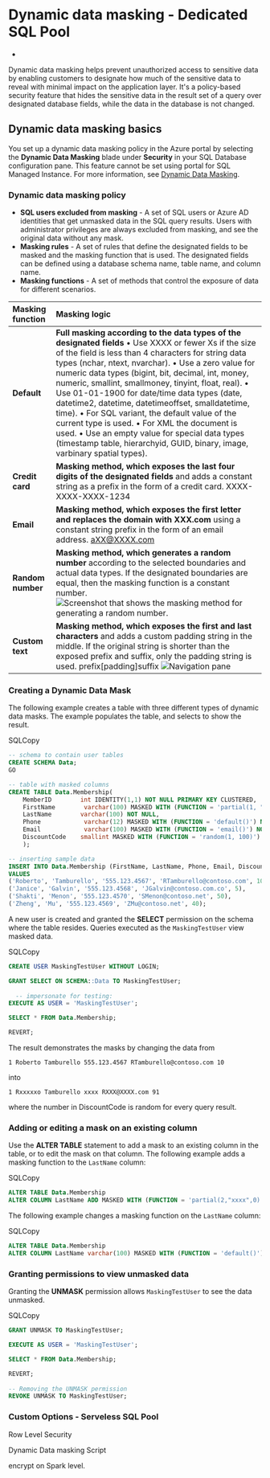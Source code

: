 # Dynamic data masking - Dedicated SQL Pool

- 

Dynamic data masking helps prevent unauthorized access to sensitive data by enabling customers to designate how much of the sensitive data to reveal with minimal impact on the application layer. It's a policy-based security feature that hides the sensitive data in the result set of a query over designated database fields, while the data in the database is not changed.



## Dynamic data masking basics

You set up a dynamic data masking policy in the Azure portal by selecting the **Dynamic Data Masking** blade under **Security** in your SQL Database configuration pane. This feature cannot be set using portal for SQL Managed Instance. For more information, see [Dynamic Data Masking](https://learn.microsoft.com/en-us/sql/relational-databases/security/dynamic-data-masking).

### Dynamic data masking policy

- **SQL users excluded from masking** - A set of SQL users or Azure AD identities that get unmasked data in the SQL query results. Users with administrator privileges are always excluded from masking, and see the original data without any mask.
- **Masking rules** - A set of rules that define the designated fields to be masked and the masking function that is used. The designated fields can be defined using a database schema name, table name, and column name.
- **Masking functions** - A set of methods that control the exposure of data for different scenarios.

| Masking function  | Masking logic                                                |
| :---------------- | :----------------------------------------------------------- |
| **Default**       | **Full masking according to the data types of the designated fields**  • Use XXXX or fewer Xs if the size of the field is less than 4 characters for string data types (nchar, ntext, nvarchar). • Use a zero value for numeric data types (bigint, bit, decimal, int, money, numeric, smallint, smallmoney, tinyint, float, real). • Use 01-01-1900 for date/time data types (date, datetime2, datetime, datetimeoffset, smalldatetime, time). • For SQL variant, the default value of the current type is used. • For XML the document <masked/> is used. • Use an empty value for special data types (timestamp table, hierarchyid, GUID, binary, image, varbinary spatial types). |
| **Credit card**   | **Masking method, which exposes the last four digits of the designated fields** and adds a constant string as a prefix in the form of a credit card.  XXXX-XXXX-XXXX-1234 |
| **Email**         | **Masking method, which exposes the first letter and replaces the domain with XXX.com** using a constant string prefix in the form of an email address.  aXX@XXXX.com |
| **Random number** | **Masking method, which generates a random number** according to the selected boundaries and actual data types. If the designated boundaries are equal, then the masking function is a constant number.  ![Screenshot that shows the masking method for generating a random number.](https://learn.microsoft.com/en-us/azure/azure-sql/database/media/dynamic-data-masking-overview/1_ddm_random_number.png?view=azuresql) |
| **Custom text**   | **Masking method, which exposes the first and last characters** and adds a custom padding string in the middle. If the original string is shorter than the exposed prefix and suffix, only the padding string is used. prefix[padding]suffix  ![Navigation pane](https://learn.microsoft.com/en-us/azure/azure-sql/database/media/dynamic-data-masking-overview/2_ddm_custom_text.png?view=azuresql) |

### Creating a Dynamic Data Mask

The following example creates a table with three different types of dynamic data masks. The example populates the table, and selects to show the result.

SQLCopy

```sql
-- schema to contain user tables
CREATE SCHEMA Data;
GO

-- table with masked columns
CREATE TABLE Data.Membership(
    MemberID        int IDENTITY(1,1) NOT NULL PRIMARY KEY CLUSTERED,
    FirstName        varchar(100) MASKED WITH (FUNCTION = 'partial(1, "xxxxx", 1)') NULL,
    LastName        varchar(100) NOT NULL,
    Phone            varchar(12) MASKED WITH (FUNCTION = 'default()') NULL,
    Email            varchar(100) MASKED WITH (FUNCTION = 'email()') NOT NULL,
    DiscountCode    smallint MASKED WITH (FUNCTION = 'random(1, 100)') NULL
    );

-- inserting sample data
INSERT INTO Data.Membership (FirstName, LastName, Phone, Email, DiscountCode)
VALUES   
('Roberto', 'Tamburello', '555.123.4567', 'RTamburello@contoso.com', 10),  
('Janice', 'Galvin', '555.123.4568', 'JGalvin@contoso.com.co', 5),  
('Shakti', 'Menon', '555.123.4570', 'SMenon@contoso.net', 50),  
('Zheng', 'Mu', '555.123.4569', 'ZMu@contoso.net', 40);  
```

A new user is created and granted the **SELECT** permission on the schema where the table resides. Queries executed as the `MaskingTestUser` view masked data.

SQLCopy

```sql
CREATE USER MaskingTestUser WITHOUT LOGIN;  

GRANT SELECT ON SCHEMA::Data TO MaskingTestUser;  
  
  -- impersonate for testing:
EXECUTE AS USER = 'MaskingTestUser';  

SELECT * FROM Data.Membership;  

REVERT;  
```

The result demonstrates the masks by changing the data from

```
1 Roberto Tamburello 555.123.4567 RTamburello@contoso.com 10
```

into

```
1 Rxxxxxo Tamburello xxxx RXXX@XXXX.com 91
```

where the number in DiscountCode is random for every query result.

### Adding or editing a mask on an existing column

Use the **ALTER TABLE** statement to add a mask to an existing column in the table, or to edit the mask on that column.
The following example adds a masking function to the `LastName` column:

SQLCopy

```sql
ALTER TABLE Data.Membership  
ALTER COLUMN LastName ADD MASKED WITH (FUNCTION = 'partial(2,"xxxx",0)');  
```

The following example changes a masking function on the `LastName` column:

SQLCopy

```sql
ALTER TABLE Data.Membership  
ALTER COLUMN LastName varchar(100) MASKED WITH (FUNCTION = 'default()');  
```

### Granting permissions to view unmasked data

Granting the **UNMASK** permission allows `MaskingTestUser` to see the data unmasked.

SQLCopy

```sql
GRANT UNMASK TO MaskingTestUser;  

EXECUTE AS USER = 'MaskingTestUser';  

SELECT * FROM Data.Membership;  

REVERT;    
  
-- Removing the UNMASK permission  
REVOKE UNMASK TO MaskingTestUser;  
```

### Custom Options - Serveless SQL Pool

Row Level Security

Dynamic Data masking Script

encrypt on Spark level.